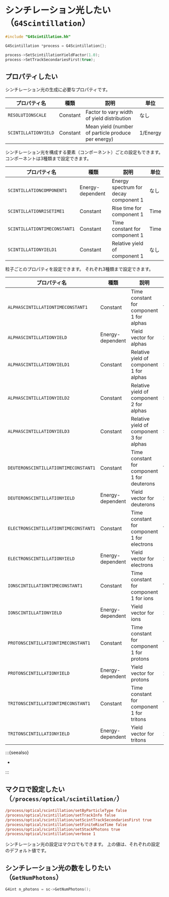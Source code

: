 # シンチレーション光したい（``G4Scintillation``）

```cpp
#include "G4Scintillation.hh"

G4Scintillation *process = G4Scintillation{};

process->SetScintillationYieldFactor(1.0);
process->SetTrackSecondariesFirst(true);
```

## プロパティしたい

シンチレーション光の生成に必要なプロパティです。

| プロパティ名 | 種類 | 説明 | 単位 |
|---|---|---|---|
| ``RESOLUTIONSCALE`` | Constant | Factor to vary width of yield distribution | なし |
| ``SCINTILLATIONYIELD`` | Constant | Mean yield (number of particle produce per energy) | 1/Energy |

シンチレーション光を構成する要素（コンポーネント）ごとの設定もできます。
コンポーネントは3種類まで設定できます。

| プロパティ名 | 種類 | 説明 | 単位 |
|---|---|---|---|
| ``SCINTILLATIONCOMPONENT1`` | Energy-dependent | Energy spectrum for decay component 1 | なし |
| ``SCINTILLATIONRISETIME1`` | Constant | Rise time for component 1 | Time |
| ``SCINTILLATIONTIMECONSTANT1`` | Constant | Time constant for component 1 | Time |
| ``SCINTILLATIONYIELD1`` | Constant | Relative yield of component 1 | なし |

粒子ごとのプロパティを設定できます。
それぞれ3種類まで設定できます。

| プロパティ名 | 種類 | 説明 | 単位 |
|---|---|---|---|
| ``ALPHASCINTILLATIONTIMECONSTANT1`` | Constant | Time constant for component 1 for alphas | Time |
| ``ALPHASCINTILLATIONYIELD`` | Energy-dependent | Yield vector for alphas | 1/Energy |
| ``ALPHASCINTILLATIONYIELD1`` | Constant | Relative yield of component 1 for alphas | なし |
| ``ALPHASCINTILLATIONYIELD2`` | Constant | Relative yield of component 2 for alphas | なし |
| ``ALPHASCINTILLATIONYIELD3`` | Constant | Relative yield of component 3 for alphas | なし |
| ``DEUTERONSCINTILLATIONTIMECONSTANT1`` | Constant | Time constant for component 1 for deuterons | Time |
| ``DEUTERONSCINTILLATIONYIELD`` | Energy-dependent | Yield vector for deuterons | 1/Energy |
| ``ELECTRONSCINTILLATIONTIMECONSTANT1`` | Constant | Time constant for component 1 for electrons | Time |
| ``ELECTRONSCINTILLATIONYIELD`` | Energy-dependent | Yield vector for electrons | 1/Energy |
| ``IONSCINTILLATIONTIMECONSTANT1`` | Constant | Time constant for component 1 for ions | Time |
| ``IONSCINTILLATIONYIELD`` | Energy-dependent | Yield vector for ions | 1/Energy |
| ``PROTONSCINTILLATIONTIMECONSTANT1`` | Constant | Time constant for component 1 for protons | Time |
| ``PROTONSCINTILLATIONYIELD`` | Energy-dependent | Yield vector for protons | 1/Energy |
| ``TRITONSCINTILLATIONTIMECONSTANT1`` | Constant | Time constant for component 1 for tritons | Time |
| ``TRITONSCINTILLATIONYIELD`` | Energy-dependent | Yield vector for tritons | 1/Energy |



:::{seealso}

- [](./geant4-material-propertiestable.md)

:::

## マクロで設定したい（``/process/optical/scintillation/``）

```cfg
/process/optical/scintillation/setByParticleType false
/process/optical/scintillation/setTrackInfo false
/process/optical/scintillation/setScintTrackSecondariesFirst true
/process/optical/scintillation/setFiniteRiseTime false
/process/optical/scintillation/setStackPhotons true
/process/optical/scintillation/verbose 1
```

シンチレーション光の設定はマクロでもできます。
上の値は、それぞれの設定のデフォルト値です。

## シンチレーション光の数をしりたい（``GetNumPhotons``）

```cpp
G4int n_photons = sc->GetNumPhotons();
```
